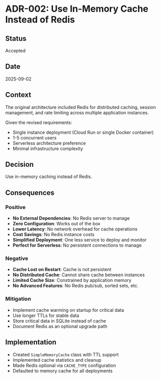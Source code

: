 # ADR-002: Use In-Memory Cache Instead of Redis

## Status

Accepted

## Date

2025-09-02

## Context

The original architecture included Redis for distributed caching, session management, and rate limiting across multiple application instances.

Given the revised requirements:

- Single instance deployment (Cloud Run or single Docker container)
- 1-5 concurrent users
- Serverless architecture preference
- Minimal infrastructure complexity

## Decision

Use in-memory caching instead of Redis.

## Consequences

### Positive

- **No External Dependencies**: No Redis server to manage
- **Zero Configuration**: Works out of the box
- **Lower Latency**: No network overhead for cache operations
- **Cost Savings**: No Redis instance costs
- **Simplified Deployment**: One less service to deploy and monitor
- **Perfect for Serverless**: No persistent connections to manage

### Negative

- **Cache Lost on Restart**: Cache is not persistent
- **No Distributed Cache**: Cannot share cache between instances
- **Limited Cache Size**: Constrained by application memory
- **No Advanced Features**: No Redis pub/sub, sorted sets, etc.

### Mitigation

- Implement cache warming on startup for critical data
- Use longer TTLs for stable data
- Store critical data in SQLite instead of cache
- Document Redis as an optional upgrade path

## Implementation

- Created `SimpleMemoryCache` class with TTL support
- Implemented cache statistics and cleanup
- Made Redis optional via `CACHE_TYPE` configuration
- Defaulted to memory cache for all deployments

